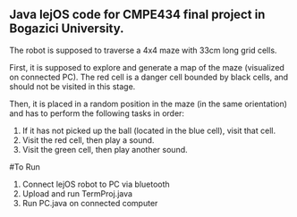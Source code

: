 Java lejOS code for CMPE434 final project in Bogazici University.
----
The robot is supposed to traverse a 4x4 maze with 33cm long grid cells.

First, it is supposed to explore and generate a map of the maze (visualized on connected PC). The red cell is a danger cell bounded by black cells, and should not be visited in this stage.

Then, it is placed in a random position in the maze (in the same orientation) and has to perform the following tasks in order:
1. If it has not picked up the ball (located in the blue cell), visit that cell.
2. Visit the red cell, then play a sound.
3. Visit the green cell, then play another sound.

#To Run
1. Connect lejOS robot to PC via bluetooth
2. Upload and run TermProj.java
3. Run PC.java on connected computer